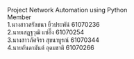 Project Network Automation using Python<br>
Member<br>
1.นางสาวสรัลชนา ยิ้วประพัน์ 61070236<br>
2.นายเสฎฐวุฒิ แซ่อึ๊ง 61070254<br>
3.นางสาวภัศจิรา สุขนาบูรณ์ 61070344<br>
4.นายอันดามันต์ อุดมชาติ 61070266<br>
